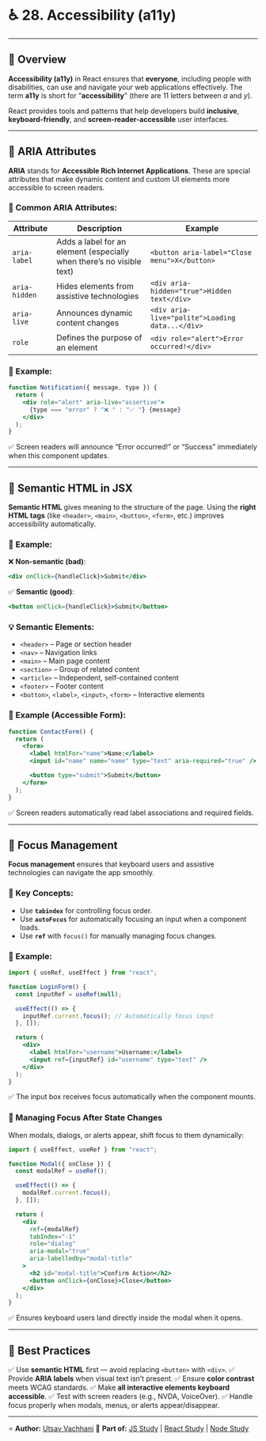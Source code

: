 # ♿ 28. Accessibility (a11y)

---

## 📘 Overview

**Accessibility (a11y)** in React ensures that **everyone**, including people with disabilities, can use and navigate your web applications effectively.
The term **a11y** is short for “**accessibility**” (there are 11 letters between *a* and *y*).

React provides tools and patterns that help developers build **inclusive**, **keyboard-friendly**, and **screen-reader-accessible** user interfaces.

---

## 🔹 ARIA Attributes

**ARIA** stands for **Accessible Rich Internet Applications**.
These are special attributes that make dynamic content and custom UI elements more accessible to screen readers.

### 🧩 Common ARIA Attributes:

| Attribute     | Description                                                           | Example                                         |
| ------------- | --------------------------------------------------------------------- | ----------------------------------------------- |
| `aria-label`  | Adds a label for an element (especially when there’s no visible text) | `<button aria-label="Close menu">X</button>`    |
| `aria-hidden` | Hides elements from assistive technologies                            | `<div aria-hidden="true">Hidden text</div>`     |
| `aria-live`   | Announces dynamic content changes                                     | `<div aria-live="polite">Loading data...</div>` |
| `role`        | Defines the purpose of an element                                     | `<div role="alert">Error occurred!</div>`       |

### 🧠 Example:

```jsx
function Notification({ message, type }) {
  return (
    <div role="alert" aria-live="assertive">
      {type === "error" ? "❌ " : "✅ "} {message}
    </div>
  );
}
```

✅ Screen readers will announce “Error occurred!” or “Success” immediately when this component updates.

---

## 🔹 Semantic HTML in JSX

**Semantic HTML** gives meaning to the structure of the page.
Using the **right HTML tags** (like `<header>`, `<main>`, `<button>`, `<form>`, etc.) improves accessibility automatically.

### 🧩 Example:

❌ **Non-semantic (bad)**:

```jsx
<div onClick={handleClick}>Submit</div>
```

✅ **Semantic (good)**:

```jsx
<button onClick={handleClick}>Submit</button>
```

### 💡 Semantic Elements:

* `<header>` – Page or section header
* `<nav>` – Navigation links
* `<main>` – Main page content
* `<section>` – Group of related content
* `<article>` – Independent, self-contained content
* `<footer>` – Footer content
* `<button>`, `<label>`, `<input>`, `<form>` – Interactive elements

### 🧠 Example (Accessible Form):

```jsx
function ContactForm() {
  return (
    <form>
      <label htmlFor="name">Name:</label>
      <input id="name" name="name" type="text" aria-required="true" />

      <button type="submit">Submit</button>
    </form>
  );
}
```

✅ Screen readers automatically read label associations and required fields.

---

## 🔹 Focus Management

**Focus management** ensures that keyboard users and assistive technologies can navigate the app smoothly.

### 🧠 Key Concepts:

* Use **`tabindex`** for controlling focus order.
* Use **`autoFocus`** for automatically focusing an input when a component loads.
* Use **`ref`** with `focus()` for manually managing focus changes.

### 🧩 Example:

```jsx
import { useRef, useEffect } from "react";

function LoginForm() {
  const inputRef = useRef(null);

  useEffect(() => {
    inputRef.current.focus(); // Automatically focus input
  }, []);

  return (
    <div>
      <label htmlFor="username">Username:</label>
      <input ref={inputRef} id="username" type="text" />
    </div>
  );
}
```

✅ The input box receives focus automatically when the component mounts.

### 🔹 Managing Focus After State Changes

When modals, dialogs, or alerts appear, shift focus to them dynamically:

```jsx
import { useEffect, useRef } from "react";

function Modal({ onClose }) {
  const modalRef = useRef();

  useEffect(() => {
    modalRef.current.focus();
  }, []);

  return (
    <div
      ref={modalRef}
      tabIndex="-1"
      role="dialog"
      aria-modal="true"
      aria-labelledby="modal-title"
    >
      <h2 id="modal-title">Confirm Action</h2>
      <button onClick={onClose}>Close</button>
    </div>
  );
}
```

✅ Ensures keyboard users land directly inside the modal when it opens.

---

## 🧠 Best Practices

✅ Use **semantic HTML** first — avoid replacing `<button>` with `<div>`.
✅ Provide **ARIA labels** when visual text isn’t present.
✅ Ensure **color contrast** meets WCAG standards.
✅ Make **all interactive elements keyboard accessible**.
✅ Test with screen readers (e.g., NVDA, VoiceOver).
✅ Handle focus properly when modals, menus, or alerts appear/disappear.

---

⭐ **Author:** [Utsav Vachhani](https://github.com/utsavvachhani)
📘 **Part of:** [JS Study](../../../JS-STUDY/) | [React Study](../../../REACT-STUDY/) | [Node Study](../../../NODE-STUDY/)